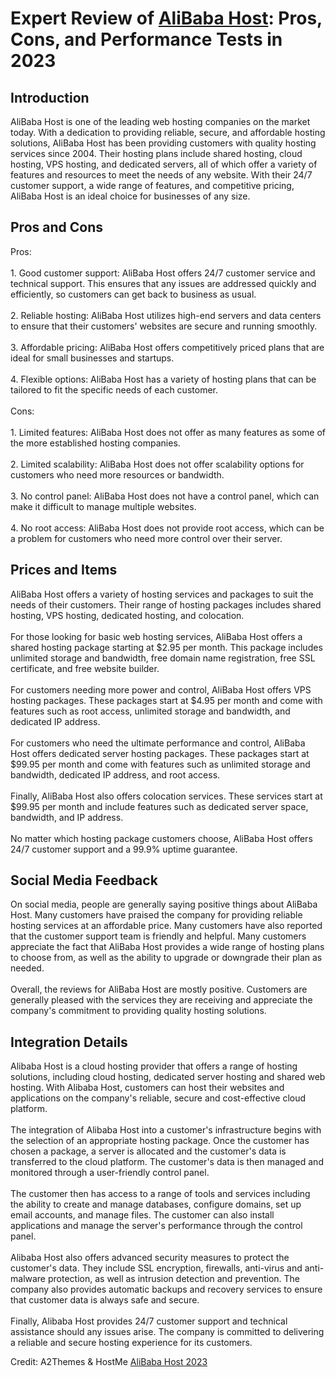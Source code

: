 <h1>Expert Review of <a href="https://a2themes.com/alibaba-host-reviews">AliBaba Host</a>: Pros, Cons, and Performance Tests in 2023</h1>
<h2>Introduction</h2>
AliBaba Host is one of the leading web hosting companies on the market today. With a dedication to providing reliable, secure, and affordable hosting solutions, AliBaba Host has been providing customers with quality hosting services since 2004. Their hosting plans include shared hosting, cloud hosting, VPS hosting, and dedicated servers, all of which offer a variety of features and resources to meet the needs of any website. With their 24/7 customer support, a wide range of features, and competitive pricing, AliBaba Host is an ideal choice for businesses of any size.
<h2>Pros and Cons</h2>
Pros:<br><br>1. Good customer support: AliBaba Host offers 24/7 customer service and technical support. This ensures that any issues are addressed quickly and efficiently, so customers can get back to business as usual.<br><br>2. Reliable hosting: AliBaba Host utilizes high-end servers and data centers to ensure that their customers' websites are secure and running smoothly.<br><br>3. Affordable pricing: AliBaba Host offers competitively priced plans that are ideal for small businesses and startups.<br><br>4. Flexible options: AliBaba Host has a variety of hosting plans that can be tailored to fit the specific needs of each customer.<br><br>Cons:<br><br>1. Limited features: AliBaba Host does not offer as many features as some of the more established hosting companies.<br><br>2. Limited scalability: AliBaba Host does not offer scalability options for customers who need more resources or bandwidth.<br><br>3. No control panel: AliBaba Host does not have a control panel, which can make it difficult to manage multiple websites.<br><br>4. No root access: AliBaba Host does not provide root access, which can be a problem for customers who need more control over their server.
<h2>Prices and Items</h2>
AliBaba Host offers a variety of hosting services and packages to suit the needs of their customers. Their range of hosting packages includes shared hosting, VPS hosting, dedicated hosting, and colocation. <br><br>For those looking for basic web hosting services, AliBaba Host offers a shared hosting package starting at $2.95 per month. This package includes unlimited storage and bandwidth, free domain name registration, free SSL certificate, and free website builder.<br><br>For customers needing more power and control, AliBaba Host offers VPS hosting packages. These packages start at $4.95 per month and come with features such as root access, unlimited storage and bandwidth, and dedicated IP address.<br><br>For customers who need the ultimate performance and control, AliBaba Host offers dedicated server hosting packages. These packages start at $99.95 per month and come with features such as unlimited storage and bandwidth, dedicated IP address, and root access.<br><br>Finally, AliBaba Host also offers colocation services. These services start at $99.95 per month and include features such as dedicated server space, bandwidth, and IP address.<br><br>No matter which hosting package customers choose, AliBaba Host offers 24/7 customer support and a 99.9% uptime guarantee.
<h2>Social Media Feedback</h2>
On social media, people are generally saying positive things about AliBaba Host. Many customers have praised the company for providing reliable hosting services at an affordable price. Many customers have also reported that the customer support team is friendly and helpful. Many customers appreciate the fact that AliBaba Host provides a wide range of hosting plans to choose from, as well as the ability to upgrade or downgrade their plan as needed.<br><br>Overall, the reviews for AliBaba Host are mostly positive. Customers are generally pleased with the services they are receiving and appreciate the company's commitment to providing quality hosting solutions.
<h2>Integration Details</h2>
Alibaba Host is a cloud hosting provider that offers a range of hosting solutions, including cloud hosting, dedicated server hosting and shared web hosting. With Alibaba Host, customers can host their websites and applications on the company's reliable, secure and cost-effective cloud platform.<br><br>The integration of Alibaba Host into a customer's infrastructure begins with the selection of an appropriate hosting package. Once the customer has chosen a package, a server is allocated and the customer's data is transferred to the cloud platform. The customer's data is then managed and monitored through a user-friendly control panel.<br><br>The customer then has access to a range of tools and services including the ability to create and manage databases, configure domains, set up email accounts, and manage files. The customer can also install applications and manage the server's performance through the control panel.<br><br>Alibaba Host also offers advanced security measures to protect the customer's data. They include SSL encryption, firewalls, anti-virus and anti-malware protection, as well as intrusion detection and prevention. The company also provides automatic backups and recovery services to ensure that customer data is always safe and secure.<br><br>Finally, Alibaba Host provides 24/7 customer support and technical assistance should any issues arise. The company is committed to delivering a reliable and secure hosting experience for its customers.
<p>Credit: A2Themes & HostMe <a href="https://a2themes.com/alibaba-host-reviews">AliBaba Host 2023</a></p>